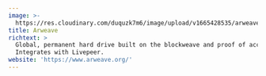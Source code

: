 ```yaml
---
image: >-
  https://res.cloudinary.com/duquzk7m6/image/upload/v1665428535/arweave_nrjgyo.png
title: Arweave
richtext: >
  Global, permanent hard drive built on the blockweave and proof of access.
  Integrates with Livepeer.
website: 'https://www.arweave.org/'
---
```


